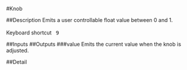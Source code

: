 #Knob

##Description
Emits a user controllable float value between 0 and 1.<br><br>Keyboard shortcut&nbsp;&nbsp;&nbsp;<kbd>9</kbd>

##Inputs
##Outputs
###value
Emits the current value when the knob is adjusted.

##Detail

